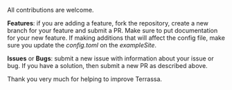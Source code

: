 All contributions are welcome.

**Features**: if you are adding a feature, fork the repository, create a new branch for your feature and submit a PR. Make sure to put documentation for your new feature. If making additions that will affect the config file, make sure you update the *config.toml* on the *exampleSite*.

**Issues** or **Bugs**: submit a new issue with information about your issue or bug. If you have a solution, then submit a new PR as described above.

Thank you very much for helping to improve Terrassa.